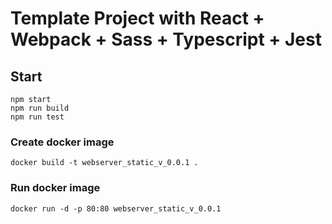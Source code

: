 # Template Project with React + Webpack + Sass + Typescript + Jest

## Start
```
npm start
npm run build
npm run test
```

### Create docker image
```
docker build -t webserver_static_v_0.0.1 .
```
### Run docker image
```
docker run -d -p 80:80 webserver_static_v_0.0.1
```
